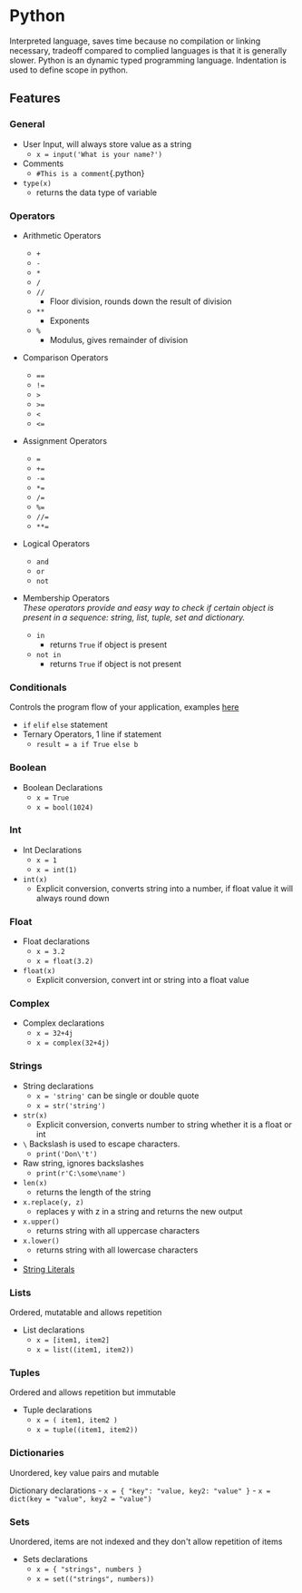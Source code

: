 # Python

Interpreted language, saves time because no compilation or linking necessary, tradeoff compared to complied languages is that it is generally slower. Python is an dynamic typed programming language.
Indentation is used to define scope in python.

## Features

### General

- User Input, will always store value as a string
    - `x = input('What is your name?')`
- Comments
    - `#This is a comment`{.python}
- `type(x)`
    - returns the data type of variable

### Operators

- Arithmetic Operators
    - `+`
    - `-`
    - `*`
    - `/`
    - `//`
        - Floor division, rounds down the result of division
    - `**`
        - Exponents
    - `%`
        - Modulus, gives remainder of division

- Comparison Operators
    - `==`
    - `!=`
    - `>`
    - `>=`
    - `<`
    - `<=`

- Assignment Operators
    - `=`
    - `+=`
    - `-=`
    - `*=`
    - `/=`
    - `%=`
    - `//=`
    - `**=`

- Logical Operators
    - `and`
    - `or`
    - `not`

- Membership Operators  
*These operators provide and easy way to check if certain object is present in a sequence: string, list, tuple, set and dictionary.*
    - `in`
        - returns `True` if object is present
    - `not in`
        - returns `True` if object is not present

### Conditionals

Controls the program flow of your application, examples [here](./Examples/Conditionals.py)

- `if` `elif` `else` statement
- Ternary Operators, 1 line if statement
    - `result = a if True else b`

### Boolean

- Boolean Declarations
    - `x = True`
    - `x = bool(1024)`

### Int

- Int Declarations
    - `x = 1`
    - `x = int(1)`
- `int(x)`
    - Explicit conversion, converts string into a number, if float value it will always round down

### Float

- Float declarations
    - `x = 3.2`
    - `x = float(3.2)`
- `float(x)`
    - Explicit conversion, convert int or string into a float value

### Complex

- Complex declarations
    - `x = 32+4j`
    - `x = complex(32+4j)`

### Strings

- String declarations
    - `x = 'string'` can be single or double quote
    - `x = str('string')`
- `str(x)`
    - Explicit conversion, converts number to string whether it is a float or int
- `\` Backslash is used to escape characters.
    - `print('Don\'t')`
- Raw string, ignores backslashes
    - `print(r'C:\some\name')`
- `len(x)`
    - returns the length of the string
- `x.replace(y, z)`
    - replaces y with z in a string and returns the new output
- `x.upper()`
    - returns string with all uppercase characters
- `x.lower()`
    - returns string with all lowercase characters
- 
- [String Literals](./Examples/StringLiteral.py)

### Lists

Ordered, mutatable and allows repetition

- List declarations
    - `x = [item1, item2]`
    - `x = list((item1, item2))`


### Tuples

Ordered and allows repetition but immutable

- Tuple declarations
    - `x = ( item1, item2 )`
    - `x = tuple((item1, item2))`
    
### Dictionaries

Unordered, key value pairs and mutable

Dictionary declarations
    - `x = { "key": "value, key2: "value" }`
    - `x = dict(key = "value", key2 = "value")`

### Sets

Unordered, items are not indexed and they don't allow repetition of items

- Sets declarations
    - `x = { "strings", numbers }`
    - `x = set(("strings", numbers))`